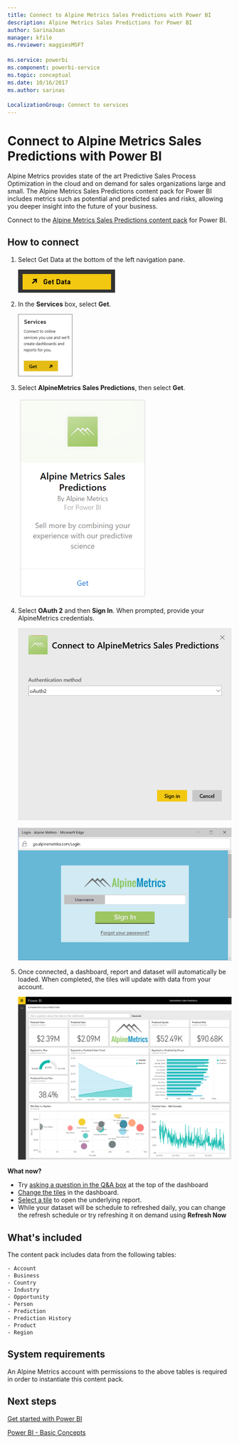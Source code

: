 ```yaml
---
title: Connect to Alpine Metrics Sales Predictions with Power BI
description: Alpine Metrics Sales Predictions for Power BI
author: SarinaJoan
manager: kfile
ms.reviewer: maggiesMSFT

ms.service: powerbi
ms.component: powerbi-service
ms.topic: conceptual
ms.date: 10/16/2017
ms.author: sarinas

LocalizationGroup: Connect to services
---
```

# Connect to Alpine Metrics Sales Predictions with Power BI
Alpine Metrics provides state of the art Predictive Sales Process Optimization in the cloud and on demand for sales organizations large and small. The Alpine Metrics Sales Predictions content pack for Power BI includes metrics such as potential and predicted sales and risks, allowing you deeper insight into the future of your business. 

Connect to the [Alpine Metrics Sales Predictions content pack](https://app.powerbi.com/getdata/services/alpine-metrics) for Power BI.

## How to connect
1. Select Get Data at the bottom of the left navigation pane.  
   
    ![](media/service-connect-to-alpine-metrics/getdata.png)
2. In the **Services** box, select **Get**.  
   
    ![](media/service-connect-to-alpine-metrics/services.png)
3. Select **AlpineMetrics Sales Predictions**, then select **Get**.  
   
    ![](media/service-connect-to-alpine-metrics/alpine.png)
4. Select **OAuth 2** and then **Sign In**. When prompted, provide your AlpineMetrics credentials.
   
    ![](media/service-connect-to-alpine-metrics/creds.png)
   
    ![](media/service-connect-to-alpine-metrics/creds2.png)
5. Once connected, a dashboard, report and dataset will automatically be loaded. When completed, the tiles will update with data from your account.
   
    ![](media/service-connect-to-alpine-metrics/dashboard.png)

**What now?**

* Try [asking a question in the Q&A box](power-bi-q-and-a.md) at the top of the dashboard
* [Change the tiles](service-dashboard-edit-tile.md) in the dashboard.
* [Select a tile](service-dashboard-tiles.md) to open the underlying report.
* While your dataset will be schedule to refreshed daily, you can change the refresh schedule or try refreshing it on demand using **Refresh Now**

## What's included
The content pack includes data from the following tables:  

    - Account    
    - Business    
    - Country    
    - Industry    
    - Opportunity  
    - Person  
    - Prediction    
    - Prediction History    
    - Product  
    - Region    

## System requirements
An Alpine Metrics account with permissions to the above tables is required in order to instantiate this content pack.

## Next steps
[Get started with Power BI](service-get-started.md)

[Power BI - Basic Concepts](service-basic-concepts.md)

